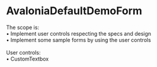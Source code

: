 # AvaloniaDefaultDemoForm

The scope is:<br>
• Implement user controls respecting the specs and design<br>
• Implement some sample forms by using the user controls<br>
<br>
User controls:<br>
• CustomTextbox<br>
